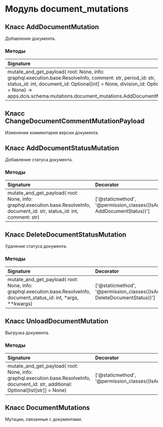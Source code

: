 # Модуль document_mutations



## Класс AddDocumentMutation

Добавление документа.

### Методы

| Signature                                                                                                                                                                                                                                                              | Decorator                                                                | Docstring                       |
| :--------------------------------------------------------------------------------------------------------------------------------------------------------------------------------------------------------------------------------------------------------------------- | :----------------------------------------------------------------------- | :------------------------------ |
| mutate_and_get_payload( root: None, info: graphql.execution.base.ResolveInfo, comment: str, period_id: str, status_id: int, document_id: Optional[int] = None, division_id: Optional[int] = None) -> apps.dcis.schema.mutations.document_mutations.AddDocumentMutation | ['@staticmethod', '@permission_classes((IsAuthenticated, AddDocument))'] | Мутация для создания документа. |

## Класс ChangeDocumentCommentMutationPayload

Изменение комментария версии документа.

## Класс AddDocumentStatusMutation

Добавление статуса документа.

### Методы

| Signature                                                                                                                     | Decorator                                                                      | Docstring |
| :---------------------------------------------------------------------------------------------------------------------------- | :----------------------------------------------------------------------------- | :-------- |
| mutate_and_get_payload( root: None, info: graphql.execution.base.ResolveInfo, document_id: str, status_id: int, comment: str) | ['@staticmethod', '@permission_classes((IsAuthenticated, AddDocumentStatus))'] |           |

## Класс DeleteDocumentStatusMutation

Удаление статуса документа.

### Методы

| Signature                                                                                                               | Decorator                                                                         | Docstring |
| :---------------------------------------------------------------------------------------------------------------------- | :-------------------------------------------------------------------------------- | :-------- |
| mutate_and_get_payload( root: None, info: graphql.execution.base.ResolveInfo, document_status_id: int, *args, **kwargs) | ['@staticmethod', '@permission_classes((IsAuthenticated, DeleteDocumentStatus))'] |           |

## Класс UnloadDocumentMutation

Выгрузка документа.

### Методы

| Signature                                                                                                                               | Decorator                                                    | Docstring |
| :-------------------------------------------------------------------------------------------------------------------------------------- | :----------------------------------------------------------- | :-------- |
| mutate_and_get_payload( root: None, info: graphql.execution.base.ResolveInfo, document_id: str, additional: Optional[list[str]] = None) | ['@staticmethod', '@permission_classes((IsAuthenticated,))'] |           |

## Класс DocumentMutations

Мутации, связанные с документами.
